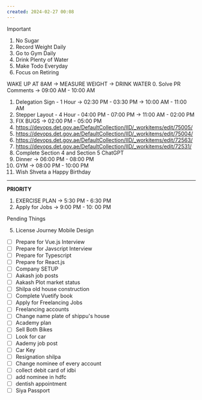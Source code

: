 ```yaml
---
created: 2024-02-27 00:08
---
```


> [!important]
>
> 1. No Sugar
> 2. Record Weight Daily
> 3. Go to Gym Daily
> 4. Drink Plenty of Water
> 5. Make Todo Everyday
> 6. Focus on Retiring

WAKE UP AT 8AM -> MEASURE WEIGHT -> DRINK WATER
0. Solve PR Comments -> 09:00 AM - 10:00 AM
1. Delegation Sign - 1 Hour -> 02:30 PM - 03:30 PM -> 10:00 AM - 11:00 AM
2. Stepper Layout - 4 Hour - 04:00 PM - 07:00 PM -> 11:00 AM - 02:00 PM
3. FIX BUGS -> 02:00 PM - 05:00 PM
4. https://devops.det.gov.ae/DefaultCollection/IID/_workitems/edit/75005/ 
5. https://devops.det.gov.ae/DefaultCollection/IID/_workitems/edit/75004/
6. https://devops.det.gov.ae/DefaultCollection/IID/_workitems/edit/72563/
7. https://devops.det.gov.ae/DefaultCollection/IID/_workitems/edit/72531/
8. Complete Section 4 and Section 5 ChatGPT
9. Dinner -> 06:00 PM - 08:00 PM 
10. GYM -> 08:00 PM - 10:00 PM
11. Wish Shveta a Happy Birthday

****


**PRIORITY**

1. EXERCISE PLAN -> 5:30 PM - 6:30 PM
2. Apply for Jobs -> 9:00 PM - 10: 00 PM

Pending Things

5. License Journey Mobile Design
- [ ] Prepare for Vue.js Interview
- [ ] Prepare for Javscript Interview
- [ ] Prepare for Typescript
- [ ] Prepare for React.js
- [ ] Company SETUP
- [ ] Aakash job posts
- [ ] Aakash Plot market status
- [ ] Shilpa old house construction
- [ ] Complete Vuetify book
- [ ] Apply for Freelancing Jobs
- [ ] Freelancing accounts
- [ ] Change name plate of shippu's house 
- [ ] Academy plan 
- [ ] Sell Both Bikes
- [ ] Look for car
- [ ] Aademy job post
- [ ] Car Key 
- [ ] Resignation shilpa
- [ ] Change nominee of every account
- [ ] collect debit card of idbi
- [ ] add nominee in hdfc 
- [ ] dentish appointment
- [ ] Siya Passport
